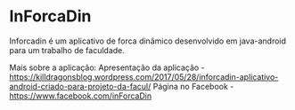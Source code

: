 # InForcaDin
Inforcadin é um aplicativo de forca dinâmico desenvolvido em java-android para um trabalho de faculdade.

Mais sobre a aplicação:
Apresentação da aplicação - https://killdragonsblog.wordpress.com/2017/05/28/inforcadin-aplicativo-android-criado-para-projeto-da-facul/
Página no Facebook - https://www.facebook.com/inForcaDin
